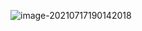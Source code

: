 ![image-20210717190142018](https://gitee.com/sheep-are-flying-in-the-sky/my-picture/raw/master/picture9/image-20210717190142018.png)
